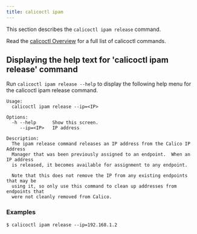 ```yaml
---
title: calicoctl ipam
---
```


This section describes the `calicoctl ipam release` command.

Read the [calicoctl Overview]({{site.baseurl}}/{{page.version}}/reference/calicoctl/) for a full list of calicoctl commands.

## Displaying the help text for 'calicoctl ipam release' command

Run `calicoctl ipam release --help` to display the following help menu for the
calicoctl ipam release command.

```
Usage:
  calicoctl ipam release --ip=<IP>

Options:
  -h --help      Show this screen.
     --ip=<IP>   IP address

Description:
  The ipam release command releases an IP address from the Calico IP Address
  Manager that was been previously assigned to an endpoint.  When an IP address 
  is released, it becomes available for assignment to any endpoint.

  Note that this does not remove the IP from any existing endpoints that may be
  using it, so only use this command to clean up addresses from endpoints that 
  were not cleanly removed from Calico.
```

### Examples

```
$ calicoctl ipam release --ip=192.168.1.2
```
